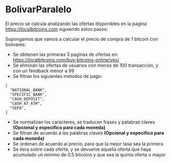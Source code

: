 # BolivarParalelo

El precio se calcula analizando las ofertas disponibles en la pagina https://localbitcoins.com siguiendo estos pasos:

Supongamos que vamos a calcular el precio de compra de 1 bitcoin con bolivares:
* Se obtienen las primeras 3 paginas de ofertas en: https://localbitcoins.com/buy-bitcoins-online/ves/
* Se eliminan las ofertas de usuarios con menos de 100 transaccion, y con un feedback menor a 99
* Se filtran los siguientes metodos de pago:
```
[
  "NATIONAL_BANK",
  "SPECIFIC_BANK",
  "CASH_DEPOSIT",
  "CASH_AT_ATM",
  "SEPA",
]
 ```
* Se normalizan los carácteres, se traducen frases y palabras claves **(Opcional y especifico para cada moneda)**
* Se filtran de acuerdo a las palabras claves **(Opcional y especifico para cada moneda)**
* Se ordenan de acuerdo al precio, para que la mejor tasa sea la primera
* Se itera sobre cada oferta, y se devuelve aquella oferta que haya acumulado un minimo de 0.5 bitcoins y que sea la quinta oferta o mayor
